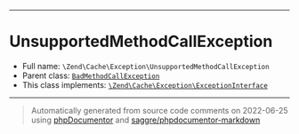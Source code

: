 ***

# UnsupportedMethodCallException

* Full name: `\Zend\Cache\Exception\UnsupportedMethodCallException`
* Parent class: [`BadMethodCallException`](../../../BadMethodCallException.md)
* This class implements:
  [`\Zend\Cache\Exception\ExceptionInterface`](./ExceptionInterface.md)

***
> Automatically generated from source code comments on 2022-06-25 using [phpDocumentor](http://www.phpdoc.org/) and [saggre/phpdocumentor-markdown](https://github.com/Saggre/phpDocumentor-markdown)
